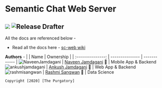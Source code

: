 # Semantic Chat Web Server
<a href="https://codeclimate.com/github/the-purgatory/sc-server/maintainability"><img src="https://api.codeclimate.com/v1/badges/791ddb2b8b13560ed2fa/maintainability" /></a> ![Release Drafter](https://github.com/the-purgatory/sc-server/workflows/Release%20Drafter/badge.svg?branch=master)
----

All the docs are referenced below - 
* Read all the docs here - [sc-web wiki](https://github.com/the-purgatory/sc-server/wiki)

**Authors** -
|                   | Name             | Ownership    |
| :---------------: | ---------------  | ------------ |
![NaveenJamdagani](https://avatars3.githubusercontent.com/u/27627139?s=40&v=4) | [Naveen Jamdagani](https://github.com/NaveenJamdagani) 🐙 | Mobile App & Backend
![ankushjamdagani](https://avatars2.githubusercontent.com/u/13179262?s=40&v=4) | [Ankush Jamdagani](https://github.com/ankushjamdagani) 🐸 | Web App & Backend
![rashmisangwan](https://avatars0.githubusercontent.com/u/27778168?s=40&v=4) | [Rashmi Sangwan](https://github.com/rashmisangwan) 🐼 | Data Science

`Copyright [2020] [The Purgatory]`
